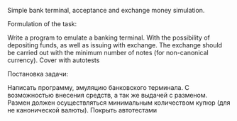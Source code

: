 Simple bank terminal, acceptance and exchange money simulation.

Formulation of the task:

Write a program to emulate a banking terminal.
With the possibility of depositing funds, as well as issuing with exchange.
The exchange should be carried out with the minimum number of notes (for non-canonical currency).
Cover with autotests

Постановка задачи:

Написать программу, эмуляцию банковского терминала.
С возможностью внесения средств, а так же выдачей с разменом.
Размен должен осуществляться минимальным количеством купюр (для не канонической валюты).
Покрыть автотестами
